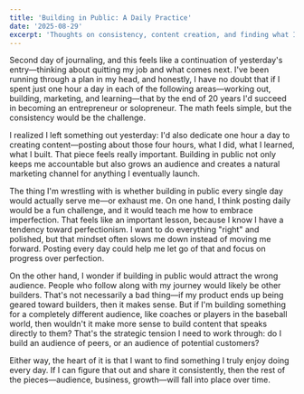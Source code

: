 ```yaml
---
title: 'Building in Public: A Daily Practice'
date: '2025-08-29'
excerpt: 'Thoughts on consistency, content creation, and finding what I enjoy doing every day.'
---
```


Second day of journaling, and this feels like a continuation of yesterday's entry—thinking about quitting my job and what comes next. I've been running through a plan in my head, and honestly, I have no doubt that if I spent just one hour a day in each of the following areas—working out, building, marketing, and learning—that by the end of 20 years I'd succeed in becoming an entrepreneur or solopreneur. The math feels simple, but the consistency would be the challenge.

I realized I left something out yesterday: I'd also dedicate one hour a day to creating content—posting about those four hours, what I did, what I learned, what I built. That piece feels really important. Building in public not only keeps me accountable but also grows an audience and creates a natural marketing channel for anything I eventually launch.

The thing I'm wrestling with is whether building in public every single day would actually serve me—or exhaust me. On one hand, I think posting daily would be a fun challenge, and it would teach me how to embrace imperfection. That feels like an important lesson, because I know I have a tendency toward perfectionism. I want to do everything "right" and polished, but that mindset often slows me down instead of moving me forward. Posting every day could help me let go of that and focus on progress over perfection.

On the other hand, I wonder if building in public would attract the wrong audience. People who follow along with my journey would likely be other builders. That's not necessarily a bad thing—if my product ends up being geared toward builders, then it makes sense. But if I'm building something for a completely different audience, like coaches or players in the baseball world, then wouldn't it make more sense to build content that speaks directly to them? That's the strategic tension I need to work through: do I build an audience of peers, or an audience of potential customers?

Either way, the heart of it is that I want to find something I truly enjoy doing every day. If I can figure that out and share it consistently, then the rest of the pieces—audience, business, growth—will fall into place over time.










